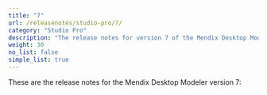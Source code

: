 ```yaml
---
title: "7"
url: /releasenotes/studio-pro/7/
category: "Studio Pro"
description: "The release notes for version 7 of the Mendix Desktop Modeler."
weight: 30
no_list: false
simple_list: true
---
```


These are the release notes for the Mendix Desktop Modeler version 7:
